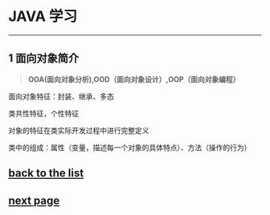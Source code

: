 # JAVA 学习 #
----------
## 1 面向对象简介 ##

	

> **OOA(面向对象分析),OOD（面向对象设计）,OOP（面向对象编程）**

面向对象特征：封装、继承、多态

类共性特征，个性特征

对象的特征在类实际开发过程中进行完整定义

类中的组成：属性（变量，描述每一个对象的具体特点）、方法（操作的行为）



## [back to the list](learnJava)
## [next page](course2)
